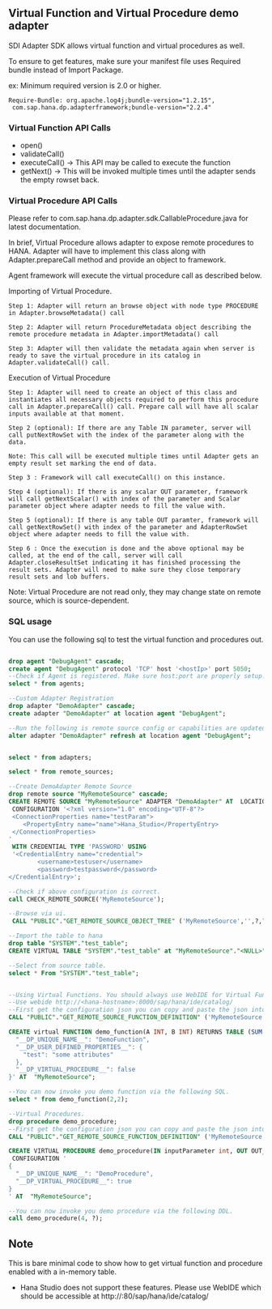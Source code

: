 ## Virtual Function and Virtual Procedure demo adapter

SDI Adapter SDK allows virtual function and virtual procedures as well.

To ensure to get features, make sure your manifest file uses Required bundle instead of Import Package.

ex: Minimum required version is 2.0 or higher.

```
Require-Bundle: org.apache.log4j;bundle-version="1.2.15",
 com.sap.hana.dp.adapterframework;bundle-version="2.2.4"
```

### Virtual Function API Calls 

* open()
* validateCall()
* executeCall()  -> This API may be called to execute the function
* getNext() -> This will be invoked multiple times until the adapter sends the empty rowset back.

### Virtual Procedure API Calls

Please refer to com.sap.hana.dp.adapter.sdk.CallableProcedure.java for latest documentation.

In brief, Virtual Procedure allows adapter to expose remote procedures to HANA. Adapter will have to implement this class along with Adapter.prepareCall method and provide an object to framework.

Agent framework will execute the virtual procedure call as described below.

Importing of Virtual Procedure. 
	
	Step 1: Adapter will return an browse object with node type PROCEDURE in Adapter.browseMetadata() call
	
	Step 2: Adapter will return ProcedureMetadata object describing the remote procedure metadata in Adapter.importMetadata() call
	
	Step 3: Adapter will then validate the metadata again when server is ready to save the virtual procedure in its catalog in Adapter.validateCall() call. 
	

Execution of Virtual Procedure 
	
	Step 1: Adapter will need to create an object of this class and instantiates all necessary objects required to perform this procedure call in Adapter.prepareCall() call. Prepare call will have all scalar inputs available at that moment.
	
	Step 2 (optional): If there are any Table IN parameter, server will call putNextRowSet with the index of the parameter along with the data.
	
	Note: This call will be executed multiple times until Adapter gets an empty result set marking the end of data.
				
	Step 3 : Framework will call executeCall() on this instance.
	
	Step 4 (optional): If there is any scalar OUT parameter, framework will call getNextScalar() with index of the parameter and Scalar parameter object where adapter needs to fill the value with.
	
	Step 5 (optional): If there is any table OUT paramter, framework will call getNextRowSet() with index of the parameter and AdapterRowSet object where adapter needs to fill the value with. 
	
	Step 6 : Once the execution is done and the above optional may be called, at the end of the call, server will call Adapter.closeResultSet indicating it has finished processing the result sets. Adapter will need to make sure they close temporary result sets and lob buffers.
	

Note: Virtual Procedure are not read only, they may change state on remote source, which is source-dependent.




### SQL usage

You can use the following sql to test the virtual function and procedures out.

```sql

drop agent "DebugAgent" cascade;
create agent "DebugAgent" protocol 'TCP' host '<hostIp>' port 5050;
--Check if Agent is registered. Make sure host:port are properly setup.
select * from agents;

--Custom Adapter Registration
drop adapter "DemoAdapter" cascade;
create adapter "DemoAdapter" at location agent "DebugAgent";

--Run the following is remote source config or capabilities are updated.
alter adapter "DemoAdapter" refresh at location agent "DebugAgent";


select * from adapters;

select * from remote_sources;

--Create DemoAdapter Remote Source
drop remote source "MyRemoteSource" cascade;
CREATE REMOTE SOURCE "MyRemoteSource" ADAPTER "DemoAdapter" AT  LOCATION agent "DebugAgent" 
 CONFIGURATION '<?xml version="1.0" encoding="UTF-8"?>
 <ConnectionProperties name="testParam">
	<PropertyEntry name="name">Hana_Studio</PropertyEntry>
 </ConnectionProperties>
'	
 WITH CREDENTIAL TYPE 'PASSWORD' USING 
 '<CredentialEntry name="credential">
		<username>testuser</username>
		<password>testpassword</password>
</CredentialEntry>';

--Check if above configuration is correct.
call CHECK_REMOTE_SOURCE('MyRemoteSource');

--Browse via ui.
 CALL "PUBLIC"."GET_REMOTE_SOURCE_OBJECT_TREE" ('MyRemoteSource','',?,?);

--Import the table to hana
drop table "SYSTEM"."test_table";
CREATE VIRTUAL TABLE "SYSTEM"."test_table" at "MyRemoteSource"."<NULL>"."<NULL>"."DemoTable";

--Select from source table.
select * From "SYSTEM"."test_table";


--Using Virtual Functions. You should always use WebIDE for Virtual Functions and Procedures but for testing, you can use SQL.
--Use webide http://<hana-hostname>:8000/sap/hana/ide/catalog/
--First get the configuration json you can copy and paste the json into the CREATE statement below.drop function demo_function;
CALL "PUBLIC"."GET_REMOTE_SOURCE_FUNCTION_DEFINITION" ('MyRemoteSource','DemoFunction',?,?,?);

CREATE virtual FUNCTION demo_function(A INT, B INT) RETURNS TABLE (SUM INT, TEXT NVARCHAR(255)) CONFIGURATION'{
  "__DP_UNIQUE_NAME__": "DemoFunction",
  "__DP_USER_DEFINED_PROPERTIES__": {
    "test": "some attributes"
  },
  "__DP_VIRTUAL_PROCEDURE__": false
}' AT  "MyRemoteSource";

--You can now invoke you demo function via the following SQL.
select * from demo_function(2,2);

--Virtual Procedures.
drop procedure demo_procedure;
--First get the configuration json you can copy and paste the json into the CREATE statement below.
CALL "PUBLIC"."GET_REMOTE_SOURCE_FUNCTION_DEFINITION" ('MyRemoteSource','DemoProcedure',?,?,?);

CREATE VIRTUAL PROCEDURE demo_procedure(IN inputParameter int, OUT OUT_TABLE TABLE( userinput INT, NVARCHAR_COLUMN NVARCHAR(2000)) )
 CONFIGURATION '
{
  "__DP_UNIQUE_NAME__": "DemoProcedure",
  "__DP_VIRTUAL_PROCEDURE__": true
} 
' AT  "MyRemoteSource";

--You can now invoke you demo procedure via the following DDL.
call demo_procedure(4, ?);

```

## Note

This is bare minimal code to show how to get virtual function and procedure enabled with a in-memory table.

* Hana Studio does not support these features. Please use WebIDE which should be accessible at http://<hana-hostname>:80<hana-instance-id>/sap/hana/ide/catalog/
